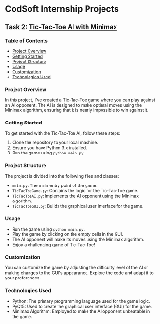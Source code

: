 # CodSoft Internship Projects

## Task 2: [Tic-Tac-Toe AI with Minimax](https://github.com/moatasem75291/CodSoft/tree/main/TIC-TAC-TOE%20AI)

### Table of Contents

- [Project Overview](#project-overview)
- [Getting Started](#getting-started)
- [Project Structure](#project-structure)
- [Usage](#usage)
- [Customization](#customization)
- [Technologies Used](#technologies-used)

### Project Overview

In this project, I've created a Tic-Tac-Toe game where you can play against an AI opponent. The AI is designed to make optimal moves using the Minimax algorithm, ensuring that it is nearly impossible to win against it.

### Getting Started

To get started with the Tic-Tac-Toe AI, follow these steps:

1. Clone the repository to your local machine.
2. Ensure you have Python 3.x installed.
3. Run the game using `python main.py`.

### Project Structure

The project is divided into the following files and classes:

- `main.py`: The main entry point of the game.
- `TicTacToeGame.py`: Contains the logic for the Tic-Tac-Toe game.
- `TicTacToeAI.py`: Implements the AI opponent using the Minimax algorithm.
- `TicTacToeGUI.py`: Builds the graphical user interface for the game.

### Usage

- Run the game using `python main.py`.
- Play the game by clicking on the empty cells in the GUI.
- The AI opponent will make its moves using the Minimax algorithm.
- Enjoy a challenging game of Tic-Tac-Toe!

### Customization

You can customize the game by adjusting the difficulty level of the AI or making changes to the GUI's appearance. Explore the code and adapt it to your preferences.

### Technologies Used

- Python: The primary programming language used for the game logic.
- PyQt5: Used to create the graphical user interface (GUI) for the game.
- Minimax Algorithm: Employed to make the AI opponent unbeatable in the game.

